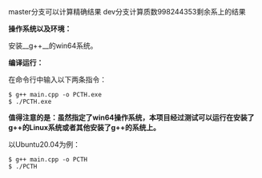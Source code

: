 master分支可以计算精确结果
dev分支计算质数998244353剩余系上的结果

__操作系统以及环境：__

安装__g++__的win64系统。

__编译运行：__

在命令行中输入以下两条指令：

```shell
$ g++ main.cpp -o PCTH.exe
$ ./PCTH.exe
```

__值得注意的是：虽然指定了win64操作系统，本项目经过测试可以运行在安装了g++的Linux系统或者其他安装了g++的系统上。__

以Ubuntu20.04为例：

```shell
$ g++ main.cpp -o PCTH
$ ./PCTH
```

